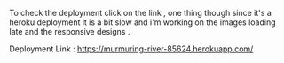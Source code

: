 To check the deployment click on the link , one thing though since it's a heroku deployment it is a bit slow and i'm working on the images loading late 
and the responsive designs .

Deployment Link : https://murmuring-river-85624.herokuapp.com/
